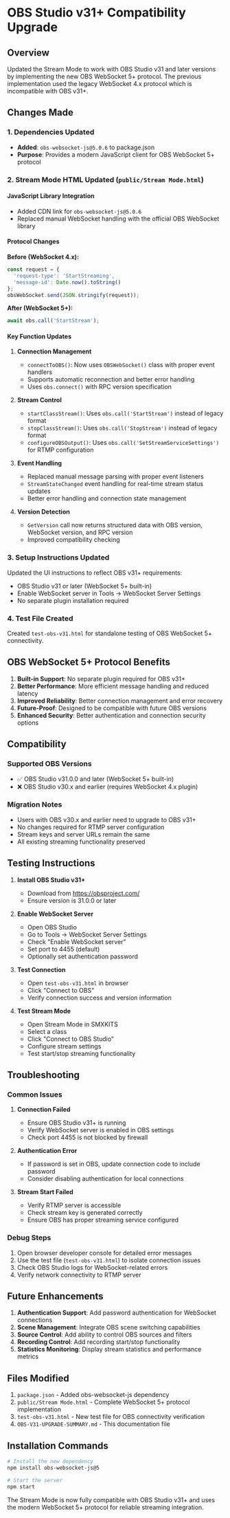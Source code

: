 # OBS Studio v31+ Compatibility Upgrade

## Overview
Updated the Stream Mode to work with OBS Studio v31 and later versions by implementing the new OBS WebSocket 5+ protocol. The previous implementation used the legacy WebSocket 4.x protocol which is incompatible with OBS v31+.

## Changes Made

### 1. Dependencies Updated
- **Added**: `obs-websocket-js@5.0.6` to package.json
- **Purpose**: Provides a modern JavaScript client for OBS WebSocket 5+ protocol

### 2. Stream Mode HTML Updated (`public/Stream Mode.html`)

#### JavaScript Library Integration
- Added CDN link for `obs-websocket-js@5.0.6`
- Replaced manual WebSocket handling with the official OBS WebSocket library

#### Protocol Changes
**Before (WebSocket 4.x):**
```javascript
const request = {
  'request-type': 'StartStreaming',
  'message-id': Date.now().toString()
};
obsWebSocket.send(JSON.stringify(request));
```

**After (WebSocket 5+):**
```javascript
await obs.call('StartStream');
```

#### Key Function Updates

1. **Connection Management**
   - `connectToOBS()`: Now uses `OBSWebSocket()` class with proper event handlers
   - Supports automatic reconnection and better error handling
   - Uses `obs.connect()` with RPC version specification

2. **Stream Control**
   - `startClassStream()`: Uses `obs.call('StartStream')` instead of legacy format
   - `stopClassStream()`: Uses `obs.call('StopStream')` instead of legacy format
   - `configureOBSOutput()`: Uses `obs.call('SetStreamServiceSettings')` for RTMP configuration

3. **Event Handling**
   - Replaced manual message parsing with proper event listeners
   - `StreamStateChanged` event handling for real-time stream status updates
   - Better error handling and connection state management

4. **Version Detection**
   - `GetVersion` call now returns structured data with OBS version, WebSocket version, and RPC version
   - Improved compatibility checking

### 3. Setup Instructions Updated
Updated the UI instructions to reflect OBS v31+ requirements:
- OBS Studio v31 or later (WebSocket 5+ built-in)
- Enable WebSocket server in Tools → WebSocket Server Settings
- No separate plugin installation required

### 4. Test File Created
Created `test-obs-v31.html` for standalone testing of OBS WebSocket 5+ connectivity.

## OBS WebSocket 5+ Protocol Benefits

1. **Built-in Support**: No separate plugin required for OBS v31+
2. **Better Performance**: More efficient message handling and reduced latency
3. **Improved Reliability**: Better connection management and error recovery
4. **Future-Proof**: Designed to be compatible with future OBS versions
5. **Enhanced Security**: Better authentication and connection security options

## Compatibility

### Supported OBS Versions
- ✅ OBS Studio v31.0.0 and later (WebSocket 5+ built-in)
- ❌ OBS Studio v30.x and earlier (requires WebSocket 4.x plugin)

### Migration Notes
- Users with OBS v30.x and earlier need to upgrade to OBS v31+
- No changes required for RTMP server configuration
- Stream keys and server URLs remain the same
- All existing streaming functionality preserved

## Testing Instructions

1. **Install OBS Studio v31+**
   - Download from https://obsproject.com/
   - Ensure version is 31.0.0 or later

2. **Enable WebSocket Server**
   - Open OBS Studio
   - Go to Tools → WebSocket Server Settings
   - Check "Enable WebSocket server"
   - Set port to 4455 (default)
   - Optionally set authentication password

3. **Test Connection**
   - Open `test-obs-v31.html` in browser
   - Click "Connect to OBS"
   - Verify connection success and version information

4. **Test Stream Mode**
   - Open Stream Mode in SMXKITS
   - Select a class
   - Click "Connect to OBS Studio"
   - Configure stream settings
   - Test start/stop streaming functionality

## Troubleshooting

### Common Issues

1. **Connection Failed**
   - Ensure OBS Studio v31+ is running
   - Verify WebSocket server is enabled in OBS settings
   - Check port 4455 is not blocked by firewall

2. **Authentication Error**
   - If password is set in OBS, update connection code to include password
   - Consider disabling authentication for local connections

3. **Stream Start Failed**
   - Verify RTMP server is accessible
   - Check stream key is generated correctly
   - Ensure OBS has proper streaming service configured

### Debug Steps
1. Open browser developer console for detailed error messages
2. Use the test file (`test-obs-v31.html`) to isolate connection issues
3. Check OBS Studio logs for WebSocket-related errors
4. Verify network connectivity to RTMP server

## Future Enhancements

1. **Authentication Support**: Add password authentication for WebSocket connections
2. **Scene Management**: Integrate OBS scene switching capabilities
3. **Source Control**: Add ability to control OBS sources and filters
4. **Recording Control**: Add recording start/stop functionality
5. **Statistics Monitoring**: Display stream statistics and performance metrics

## Files Modified

1. `package.json` - Added obs-websocket-js dependency
2. `public/Stream Mode.html` - Complete WebSocket 5+ protocol implementation
3. `test-obs-v31.html` - New test file for OBS connectivity verification
4. `OBS-V31-UPGRADE-SUMMARY.md` - This documentation file

## Installation Commands

```bash
# Install the new dependency
npm install obs-websocket-js@5

# Start the server
npm start
```

The Stream Mode is now fully compatible with OBS Studio v31+ and uses the modern WebSocket 5+ protocol for reliable streaming integration.